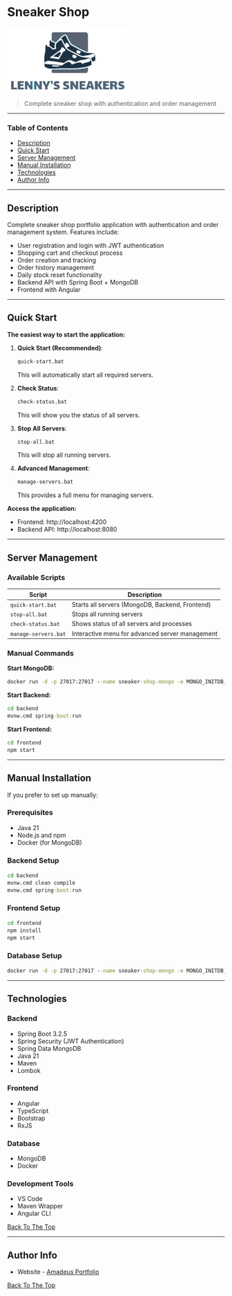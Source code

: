 # Sneaker Shop

![Alt text](src/assets/img/logo.png?raw=true "Title")

> Complete sneaker shop with authentication and order management

---

### Table of Contents
- [Description](#description)
- [Quick Start](#quick-start)
- [Server Management](#server-management)
- [Manual Installation](#manual-installation)
- [Technologies](#technologies)
- [Author Info](#author-info)

---

## Description

Complete sneaker shop portfolio application with authentication and order management system. Features include:

- User registration and login with JWT authentication
- Shopping cart and checkout process
- Order creation and tracking
- Order history management
- Daily stock reset functionality
- Backend API with Spring Boot + MongoDB
- Frontend with Angular

---

## Quick Start

**The easiest way to start the application:**

1. **Quick Start (Recommended)**:
   ```cmd
   quick-start.bat
   ```
   This will automatically start all required servers.

2. **Check Status**:
   ```cmd
   check-status.bat
   ```
   This will show you the status of all servers.

3. **Stop All Servers**:
   ```cmd
   stop-all.bat
   ```
   This will stop all running servers.

4. **Advanced Management**:
   ```cmd
   manage-servers.bat
   ```
   This provides a full menu for managing servers.

**Access the application:**
- Frontend: http://localhost:4200
- Backend API: http://localhost:8080

---

## Server Management

### Available Scripts

| Script | Description |
|--------|-------------|
| `quick-start.bat` | Starts all servers (MongoDB, Backend, Frontend) |
| `stop-all.bat` | Stops all running servers |
| `check-status.bat` | Shows status of all servers and processes |
| `manage-servers.bat` | Interactive menu for advanced server management |

### Manual Commands

**Start MongoDB:**
```cmd
docker run -d -p 27017:27017 --name sneaker-shop-mongo -e MONGO_INITDB_ROOT_USERNAME=rootuser -e MONGO_INITDB_ROOT_PASSWORD=rootpass mongo:latest
```

**Start Backend:**
```cmd
cd backend
mvnw.cmd spring-boot:run
```

**Start Frontend:**
```cmd
cd frontend
npm start
```

---

## Manual Installation

If you prefer to set up manually:

### Prerequisites
- Java 21
- Node.js and npm
- Docker (for MongoDB)

### Backend Setup
```cmd
cd backend
mvnw.cmd clean compile
mvnw.cmd spring-boot:run
```

### Frontend Setup
```cmd
cd frontend
npm install
npm start
```

### Database Setup
```cmd
docker run -d -p 27017:27017 --name sneaker-shop-mongo -e MONGO_INITDB_ROOT_USERNAME=rootuser -e MONGO_INITDB_ROOT_PASSWORD=rootpass mongo:latest
```

---

## Technologies

### Backend
- Spring Boot 3.2.5
- Spring Security (JWT Authentication)
- Spring Data MongoDB
- Java 21
- Maven
- Lombok

### Frontend
- Angular
- TypeScript
- Bootstrap
- RxJS

### Database
- MongoDB
- Docker

### Development Tools
- VS Code
- Maven Wrapper
- Angular CLI

[Back To The Top](#Sneaker-Shop)

---


## Author Info

- Website - [Amadeus Portfolio](https://amadueszlew.github.io)

[Back To The Top](#Sneaker-Shop)
